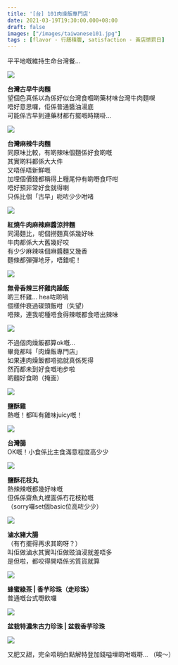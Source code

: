 ```yaml
---
title: '[台] 101肉燥飯專門店'
date: 2021-03-19T19:30:00.000+08:00
draft: false
images: ["/images/taiwanese101.jpg"]
tags : [flavor - 行膳積腹, satisfaction - 黃店懲罰日]
---
```


平平地嘅維持生命台灣餐...

![](/images/taiwanese101a.jpg)

**台灣古早牛肉麵**  
望個色真係以為係好似台灣食嗰啲藥材味台灣牛肉麵㗎  
唔好意思囉，佢係普通醬油湯底  
可能係古早到連藥材都冇擺嘅時期啩...

![](/images/taiwanese101b.jpg)

**台灣麻辣牛肉麵**  
同原味比較，有啲辣味個麵係好食啲嘅  
其實啲料都係大大件  
又唔係唔新鮮嘅  
加埋個價錢都稱得上糧尾仲有啲嘢食吓咁  
唔好預非常好食就得喇  
只係比個「古早」呃咗少少咁啫  

![](/images/taiwanese101c.jpg)

**紅燒牛肉麻辣麻醬涼拌麵**  
同湯麵比，呢個撈麵真係幾好味  
牛肉都係大大舊幾好咬  
有少少麻辣味個麻醬麵又幾香  
麵條都彈彈地牙，唔錯呢！  

![](/images/taiwanese101d.jpg)

**無骨香辣三杯雞肉躁飯**  
啲三杯雞... hea咗啲喎  
個樣仲衰過碟頭飯咁（失望）  
唔辣，連我呢種唔食得辣嘅都食唔出辣味  

![](/images/taiwanese101.jpg)

不過個肉燥飯都算ok嘅...  
畢竟都叫「肉燥飯專門店」  
如果連肉燥飯都唔掂就真係死得  
然而都未到好食嘅地步啦  
啲麵好食啲（掩面）  

![](/images/taiwanese101e.jpg)

**鹽酥雞**  
熱嘅！都叫有雞味juicy嘅！  

![](/images/taiwanese101f.jpg)

**台灣腸**  
OK嘅！小食係比主食滿意程度高少少  

![](/images/taiwanese101g.jpg)

**鹽酥花枝丸**  
熱辣辣嘅都幾好味嘅  
但係係齋魚丸裡面係冇花枝粒嘅  
（sorry囉set個basic位高咗少少）  

![](/images/taiwanese101h.jpg)

**滷水豬大腸**  
（有冇擺得再求其啲呀？）  
叫佢做滷水其實叫佢做豉油浸就差唔多  
是但啦，都咬得開唔係劣質貨就算  

![](/images/taiwanese101i.jpg)

**蜂蜜綠茶 | 香芋珍珠（走珍珠）**  
普通嘅台式嘢飲囉  

![](/images/taiwanese101j.jpg)

**盆栽特濃朱古力珍珠 | 盆栽香芋珍珠**  

![](/images/taiwanese101k.jpg)

又肥又甜，完全唔明白點解特登加錢嗌埋啲咁嘅嘢...
（唉～）  
